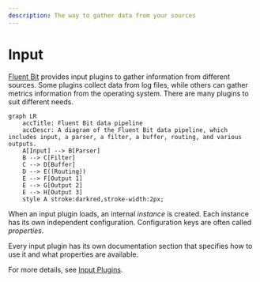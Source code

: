 ```yaml
---
description: The way to gather data from your sources
---
```


# Input

[Fluent Bit](http://fluentbit.io) provides input plugins to gather information from
different sources. Some plugins collect data from log files, while others can
gather metrics information from the operating system. There are many plugins to suit
different needs.

```mermaid
graph LR
    accTitle: Fluent Bit data pipeline
    accDescr: A diagram of the Fluent Bit data pipeline, which includes input, a parser, a filter, a buffer, routing, and various outputs.
    A[Input] --> B[Parser]
    B --> C[Filter]
    C --> D[Buffer]
    D --> E((Routing))
    E --> F[Output 1]
    E --> G[Output 2]
    E --> H[Output 3]
    style A stroke:darkred,stroke-width:2px;
```

When an input plugin loads, an internal _instance_ is created. Each instance has its
own independent configuration. Configuration keys are often called _properties_.

Every input plugin has its own documentation section that specifies how to use it
and what properties are available.

For more details, see [Input Plugins](https://docs.fluentbit.io/manual/pipeline/inputs).
